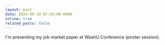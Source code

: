 ```yaml
---
layout: post
date: 2024-09-19 07:59:00-0400
inline: true
related_posts: false
---
```


I'm presenting my job market paper at WashU Conference (poster session).
<!-- https://eaa-jobmarket.ie.edu/ -->